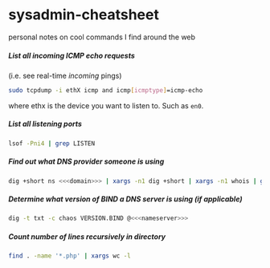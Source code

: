 # sysadmin-cheatsheet
personal notes on cool commands I find around the web


##### List all incoming ICMP echo requests
(i.e. see real-time _incoming_ pings)

```bash
sudo tcpdump -i ethX icmp and icmp[icmptype]=icmp-echo
```
where ethx is the device you want to listen to. Such as `en0`.

##### List all listening ports
```bash
lsof -Pni4 | grep LISTEN
```

##### Find out what DNS provider someone is using
```bash
dig +short ns <<<domain>>> | xargs -n1 dig +short | xargs -n1 whois | grep OrgName | tr -s ' ' | cut -c10- | sort -u
```

##### Determine what version of BIND a DNS server is using (if applicable)
```bash
dig -t txt -c chaos VERSION.BIND @<<<nameserver>>>
```

##### Count number of lines recursively in directory
```bash
find . -name '*.php' | xargs wc -l
```
